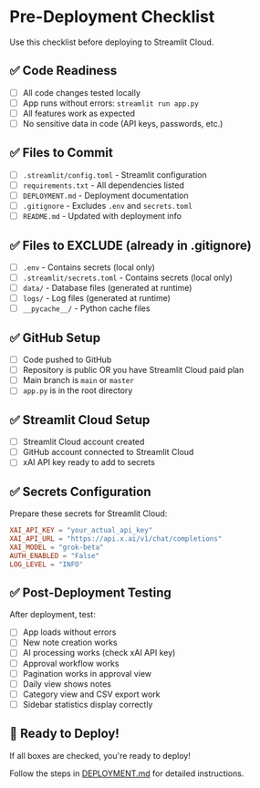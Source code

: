 # Pre-Deployment Checklist

Use this checklist before deploying to Streamlit Cloud.

## ✅ Code Readiness

- [ ] All code changes tested locally
- [ ] App runs without errors: `streamlit run app.py`
- [ ] All features work as expected
- [ ] No sensitive data in code (API keys, passwords, etc.)

## ✅ Files to Commit

- [ ] `.streamlit/config.toml` - Streamlit configuration
- [ ] `requirements.txt` - All dependencies listed
- [ ] `DEPLOYMENT.md` - Deployment documentation
- [ ] `.gitignore` - Excludes `.env` and `secrets.toml`
- [ ] `README.md` - Updated with deployment info

## ✅ Files to EXCLUDE (already in .gitignore)

- [ ] `.env` - Contains secrets (local only)
- [ ] `.streamlit/secrets.toml` - Contains secrets (local only)
- [ ] `data/` - Database files (generated at runtime)
- [ ] `logs/` - Log files (generated at runtime)
- [ ] `__pycache__/` - Python cache files

## ✅ GitHub Setup

- [ ] Code pushed to GitHub
- [ ] Repository is public OR you have Streamlit Cloud paid plan
- [ ] Main branch is `main` or `master`
- [ ] `app.py` is in the root directory

## ✅ Streamlit Cloud Setup

- [ ] Streamlit Cloud account created
- [ ] GitHub account connected to Streamlit Cloud
- [ ] xAI API key ready to add to secrets

## ✅ Secrets Configuration

Prepare these secrets for Streamlit Cloud:

```toml
XAI_API_KEY = "your_actual_api_key"
XAI_API_URL = "https://api.x.ai/v1/chat/completions"
XAI_MODEL = "grok-beta"
AUTH_ENABLED = "False"
LOG_LEVEL = "INFO"
```

## ✅ Post-Deployment Testing

After deployment, test:

- [ ] App loads without errors
- [ ] New note creation works
- [ ] AI processing works (check xAI API key)
- [ ] Approval workflow works
- [ ] Pagination works in approval view
- [ ] Daily view shows notes
- [ ] Category view and CSV export work
- [ ] Sidebar statistics display correctly

## 🚀 Ready to Deploy!

If all boxes are checked, you're ready to deploy!

Follow the steps in [DEPLOYMENT.md](./DEPLOYMENT.md) for detailed instructions.
